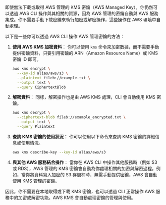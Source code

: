 即使無法下載或取得 AWS 管理的 KMS 密鑰（AWS Managed Key），你仍然可以透過 AWS CLI 操作與其相關的資源，因為 AWS 管理的密鑰自動與 AWS 服務集成。你不需要手動下載密鑰來執行加密或解密操作，這些操作在 AWS 環境中自動處理。

以下是一些你可以透過 AWS CLI 操作 AWS 管理密鑰的方法：

1. **使用 AWS KMS 加密資料**：
   你可以使用 `kms` 命令來加密數據，而不需要手動提供密鑰資料，只要引用密鑰的 ARN（Amazon Resource Name）或 KMS 密鑰 ID 即可。

   ```bash
   aws kms encrypt \
     --key-id alias/aws/s3 \
     --plaintext fileb://example.txt \
     --output text \
     --query CiphertextBlob
   ```

2. **解密資料**：
   同樣，解密操作也是由 AWS KMS 處理，CLI 會自動使用 KMS 密鑰。

   ```bash
   aws kms decrypt \
     --ciphertext-blob fileb://example_encrypted.txt \
     --output text \
     --query Plaintext
   ```

3. **查詢 KMS 密鑰的使用狀況**：
   你可以使用以下命令來查詢 KMS 密鑰的詳細信息或使用情況。

   ```bash
   aws kms describe-key --key-id alias/aws/s3
   ```

4. **與其他 AWS 服務結合操作**：
   當你在 AWS CLI 中操作其他服務時（例如 S3 或 RDS），AWS 管理的 KMS 密鑰會自動為你處理相關的加密與解密過程。例如，當你將資料寫入加密的 S3 存儲桶時，無需手動提供密鑰，AWS 會自動使用 KMS 管理的密鑰。

因此，你不需要在本地取得或下載 KMS 密鑰，也可以透過 CLI 正常操作 AWS 服務中的加密或解密功能。AWS KMS 會自動處理密鑰的管理與使用。